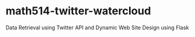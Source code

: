 # math514-twitter-watercloud
Data Retrieval using Twitter API and Dynamic Web Site Design using Flask
